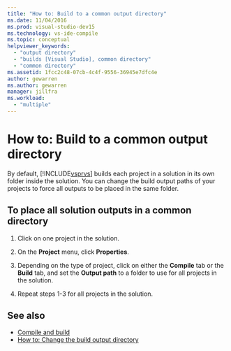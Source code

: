 ```yaml
---
title: "How to: Build to a common output directory"
ms.date: 11/04/2016
ms.prod: visual-studio-dev15
ms.technology: vs-ide-compile
ms.topic: conceptual
helpviewer_keywords:
  - "output directory"
  - "builds [Visual Studio], common directory"
  - "common directory"
ms.assetid: 1fcc2c48-07cb-4c4f-9556-36945e7dfc4e
author: gewarren
ms.author: gewarren
manager: jillfra
ms.workload:
  - "multiple"
---
```

# How to: Build to a common output directory

By default, [!INCLUDE[vsprvs](../code-quality/includes/vsprvs_md.md)] builds each project in a solution in its own folder inside the solution. You can change the build output paths of your projects to force all outputs to be placed in the same folder.

## To place all solution outputs in a common directory

1.  Click on one project in the solution.

2.  On the **Project** menu, click **Properties**.

3.  Depending on the type of project, click on either the **Compile** tab or the **Build** tab, and set the **Output path** to a folder to use for all projects in the solution.

4.  Repeat steps 1-3 for all projects in the solution.

## See also

- [Compile and build](../ide/compiling-and-building-in-visual-studio.md)
- [How to: Change the build output directory](../ide/how-to-change-the-build-output-directory.md)